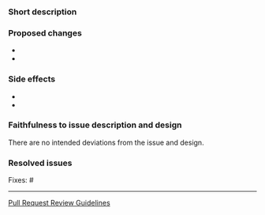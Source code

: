 ### Short description
<!-- Describe this PR in one or two sentences. -->


### Proposed changes
<!-- Describe this PR in more detail. -->

- 
- 


### Side effects
<!-- List all related components that have not been explicitly changed but may be affected by this PR -->

- 
- 


### Faithfulness to issue description and design
<!-- If the implementation is different from the issue description and design, replace the following with an explain why. -->
There are no intended deviations from the issue and design.


### Resolved issues
<!-- List all issues which should be closed when this PR is merged. -->

Fixes: #


__________________________________________________
<!-- Keep this link for the potential reviewer -->
[Pull Request Review Guidelines](https://digitalfabrik.github.io/integreat-cms/pull-request-review-guide.html)
